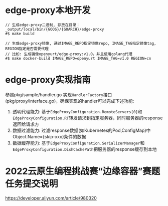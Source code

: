 # edge-proxy本地开发

```
// 生成edge-proxy二进制, 存放在目录：_output/local/bin/{GOOS}/{GOARCH}/edge-proxy
#$ make build

// 生成edge-proxy镜像, 通过IMAGE_REPO指定镜像repo, IMAGE_TAG指定镜像tag, REGION指定是否需要代理
// 比如: 生成镜像openyurt/edge-proxy:v1.0，并且使用golang代理
#$ make docker-build IMAGE_REPO=openyurt IMAGE_TAG=v1.0 REGION=cn
```

# edge-proxy实现指南

参照pkg/sample/handler.go 实现`HandlerFactory`接口(pkg/proxy/interface.go)，确保实现的handler可以完成下述功能:
1. 透明代理能力: 基于`EdgeProxyConfiguration.RemoteServers[0]`和`EdgeProxyConfiguration.RT`转发请求到指定服务器，同时服务器的response返回给请求方
2. 数据过滤能力: 过滤response数据(如Kubernetes的Pod,ConfigMap)中Object.Name={skip-xxx}条件的数据
3. 数据缓存能力: 基于`EdgeProxyConfiguration.SerializerManager`和`EdgeProxyConfiguration.DishCachePath`把服务器的response缓存到本地

# 2022云原生编程挑战赛“边缘容器”赛题任务提交说明
https://developer.aliyun.com/article/980320